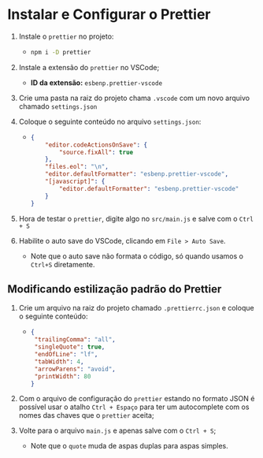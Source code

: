 
# Instalar e Configurar o Prettier

1. Instale o `prettier` no projeto:

   - ```bash
     npm i -D prettier
     ```

2. Instale a extensão do `prettier` no VSCode;

   - **ID da extensão:** `esbenp.prettier-vscode`

3. Crie uma pasta na raiz do projeto chama `.vscode` com um novo arquivo chamado `settings.json`

4. Coloque o seguinte conteúdo no arquivo `settings.json`:

   - ```json
     {
         "editor.codeActionsOnSave": {
             "source.fixAll": true
         },
         "files.eol": "\n",
         "editor.defaultFormatter": "esbenp.prettier-vscode",
         "[javascript]": {
             "editor.defaultFormatter": "esbenp.prettier-vscode"
         }
     }
     ```

5. Hora de testar o `prettier`, digite algo no `src/main.js` e salve com o `Ctrl + S`

6. Habilite o auto save do VSCode, clicando em  `File > Auto Save`.

   - Note que o auto save não formata o código, só quando usamos o `Ctrl+S` diretamente.

## Modificando estilização padrão do Prettier

1. Crie um arquivo na raiz do projeto chamado `.prettierrc.json` e coloque o seguinte conteúdo:

   - ```json
     {
      "trailingComma": "all",
      "singleQuote": true,
      "endOfLine": "lf",
      "tabWidth": 4,
      "arrowParens": "avoid",
      "printWidth": 80
     }
     ```

2. Com o arquivo de configuração do `prettier` estando no formato JSON é possível usar o atalho `Ctrl + Espaço` para ter um autocomplete com os nomes das chaves que o `prettier` aceita;

3. Volte para o arquivo `main.js` e apenas salve com o `Ctrl + S`;
   
   - Note que o `quote` muda de aspas duplas para aspas simples.
   
